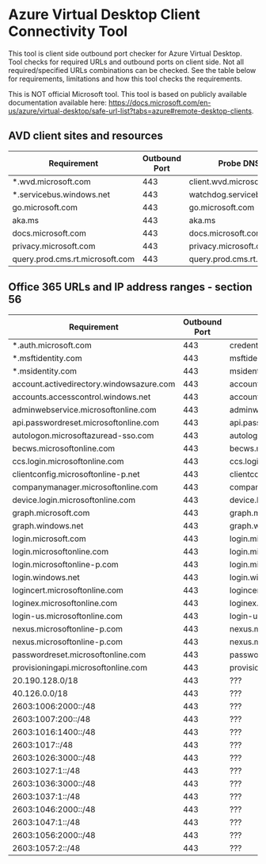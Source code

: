 # Azure Virtual Desktop Client Connectivity Tool

This tool is client side outbound port checker for Azure Virtual Desktop.
Tool checks for required URLs and outbound ports on client side. Not all required/specified URLs combinations can be checked. See the table below for requirements, limitations and how this tool checks the requirements.

This is NOT official Microsoft tool. This tool is based on publicly available documentation available here: <https://docs.microsoft.com/en-us/azure/virtual-desktop/safe-url-list?tabs=azure#remote-desktop-clients>.

## AVD client sites and resources

|Requirement | Outbound Port | Probe DNS Record | Limited Test | Probe URL|
|---|---|---|---|---|
|*.wvd.microsoft.com|443|client.wvd.microsoft.com|Yes|https://client.wvd.microsoft.com/arm/webclient/index.html|
|*.servicebus.windows.net|443|watchdog.servicebus.windows.net|Yes|https://watchdog.servicebus.windows.net|
|go.microsoft.com|443|go.microsoft.com|  |https://go.microsoft.com/fwlink/?linkid=246338|
|aka.ms|443|aka.ms|  |https://aka.ms/browserpolicy|
|docs.microsoft.com|443|docs.microsoft.com|  |https://docs.microsoft.com|
|privacy.microsoft.com|443|privacy.microsoft.com|  |https://privacy.microsoft.com|
|query.prod.cms.rt.microsoft.com|443|query.prod.cms.rt.microsoft.com|  |https://query.prod.cms.rt.microsoft.com/cms/api/am/binary/RE38YZj|

## Office 365 URLs and IP address ranges - section 56

|Requirement | Outbound Port | Probe DNS Record | Limited Test | Probe URL|
|---|---|---|---|---|
|*.auth.microsoft.com|443|credentials.auth.microsoft.com|Yes|  |
|*.msftidentity.com|443|msftidentity.com|Yes|  |
|*.msidentity.com|443|msidentity.com|Yes|  |
|account.activedirectory.windowsazure.com|443|account.activedirectory.windowsazure.com|  |  |
|accounts.accesscontrol.windows.net|443|accounts.accesscontrol.windows.net|  |  |
|adminwebservice.microsoftonline.com|443|adminwebservice.microsoftonline.com|  |  |
|api.passwordreset.microsoftonline.com|443|api.passwordreset.microsoftonline.com|  |  |
|autologon.microsoftazuread-sso.com|443|autologon.microsoftazuread-sso.com|  |  |
|becws.microsoftonline.com|443|becws.microsoftonline.com|  |  |
|ccs.login.microsoftonline.com|443|ccs.login.microsoftonline.com|  |  |
|clientconfig.microsoftonline-p.net|443|clientconfig.microsoftonline-p.net|  |  |
|companymanager.microsoftonline.com|443|companymanager.microsoftonline.com|  |  |
|device.login.microsoftonline.com|443|device.login.microsoftonline.com|  |  |
|graph.microsoft.com|443|graph.microsoft.com|  |  |
|graph.windows.net|443|graph.windows.net|  |  |
|login.microsoft.com|443|login.microsoft.com|  |  |
|login.microsoftonline.com|443|login.microsoftonline.com|  |  |
|login.microsoftonline-p.com|443|login.microsoftonline-p.com|  |  |
|login.windows.net|443|login.windows.net|  |  |
|logincert.microsoftonline.com|443|logincert.microsoftonline.com|  |  |
|loginex.microsoftonline.com|443|loginex.microsoftonline.com|  |  |
|login-us.microsoftonline.com|443|login-us.microsoftonline.com|  |  |
|nexus.microsoftonline-p.com|443|nexus.microsoftonline-p.com|  |  |
|nexus.microsoftonline-p.com|443|nexus.microsoftonline-p.com|  |  |
|passwordreset.microsoftonline.com|443|passwordreset.microsoftonline.com|  |  |
|provisioningapi.microsoftonline.com|443|provisioningapi.microsoftonline.com|  |  |
|20.190.128.0/18|443|???|Yes|  |
|40.126.0.0/18|443|???|Yes|  |
|2603:1006:2000::/48|443|???|Yes|  |
|2603:1007:200::/48|443|???|Yes|  |
|2603:1016:1400::/48|443|???|Yes|  |
|2603:1017::/48|443|???|Yes|  |
|2603:1026:3000::/48|443|???|Yes|  |
|2603:1027:1::/48|443|???|Yes|  |
|2603:1036:3000::/48|443|???|Yes|  |
|2603:1037:1::/48|443|???|Yes|  |
|2603:1046:2000::/48|443|???|Yes|  |
|2603:1047:1::/48|443|???|Yes|  |
|2603:1056:2000::/48|443|???|Yes|  |
|2603:1057:2::/48|443|???|Yes|  |
